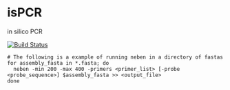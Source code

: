 # isPCR
in silico PCR

[![Build Status](https://circleci.com/gh/TGenNorth/isPCR/tree/master.svg?style=shield&circle-token=897111c87d78438dffb2bb5924437a42e4fc3a11)](https://circleci.com/gh/TGenNorth/isPCR)

```
# The following is a example of running neben in a directory of fastas
for assembly_fasta in *.fasta; do
  neben -min 200 -max 400 -primers <primer_list> [-probe <probe_sequence>] $assembly_fasta >> <output_file>
done
```
